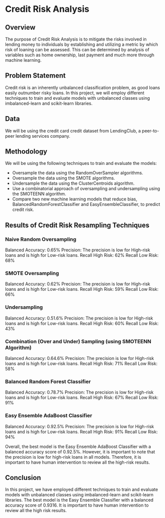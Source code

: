 # Credit Risk Analysis
## Overview
The purpose of Credit Risk Analysis is to mitigate the risks involved in lending money to individuals by establishing and utilizing a metric by which risk of loaning can be assessed. This can be determined by analysis of variables such as home ownership, last payment and much more through machine learning.

## Problem Statement
Credit risk is an inherently unbalanced classification problem, as good loans easily outnumber risky loans. In this project, we will employ different techniques to train and evaluate models with unbalanced classes using imbalanced-learn and scikit-learn libraries.

## Data
We will be using the credit card credit dataset from LendingClub, a peer-to-peer lending services company.

## Methodology
We will be using the following techniques to train and evaluate the models:

- Oversample the data using the RandomOverSampler algorithms.
- Oversample the data using the SMOTE algorithms.
- Undersample the data using the ClusterCentroids algorithm.
- Use a combinatorial approach of oversampling and undersampling using the SMOTEENN algorithm.
- Compare two new machine learning models that reduce bias, BalancedRandomForestClassifier and EasyEnsembleClassifier, to predict credit risk.

## Results of Credit Risk Resampling Techniques

### Naive Random Oversampling
Balanced Accuracy: 0.65%
Precision: The precision is low for High-risk loans and is high for Low-risk loans.
Recall High Risk: 62%
Recall Low Risk: 68%

### SMOTE Oversampling
Balanced Accuracy: 0.62%
Precision: The precision is low for High-risk loans and is high for Low-risk loans.
Recall High Risk: 59%
Recall Low Risk: 66%

### Undersampling
Balanced Accuracy: 0.51.6%
Precision: The precision is low for High-risk loans and is high for Low-risk loans.
Recall High Risk: 60%
Recall Low Risk: 43%

### Combination (Over and Under) Sampling (using SMOTEENN Algorithm)
Balanced Accuracy: 0.64.6%
Precision: The precision is low for High-risk loans and is high for Low-risk loans.
Recall High Risk: 71%
Recall Low Risk: 58%

### Balanced Random Forest Classifier
Balanced Accuracy: 0.78.7%
Precision: The precision is low for High-risk loans and is high for Low-risk loans.
Recall High Risk: 67%
Recall Low Risk: 91%

### Easy Ensemble AdaBoost Classifier
Balanced Accuracy: 0.92.5%
Precision: The precision is low for High-risk loans and is high for Low-risk loans.
Recall High Risk: 91%
Recall Low Risk: 94%

Overall, the best model is the Easy Ensemble AdaBoost Classifier with a balanced accuracy score of 0.92.5%. However, it is important to note that the precision is low for high-risk loans in all models. Therefore, it is important to have human intervention to review all the high-risk results.

## Conclusion
In this project, we have employed different techniques to train and evaluate models with unbalanced classes using imbalanced-learn and scikit-learn libraries. The best model is the Easy Ensemble Classifier with a balanced accuracy score of 0.9316. It is important to have human intervention to review all the high risk results.